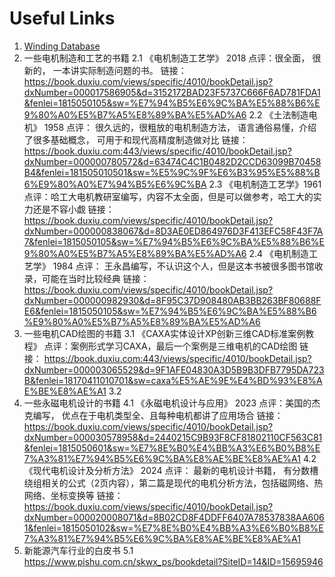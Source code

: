 # Useful Links

1. [Winding Database](https://www.emetor.com/windings/)
2. 一些电机制造和工艺的书籍
    2.1 《电机制造工艺学》 2018
         点评：很全面， 很新的， 一本讲实际制造问题的书。
         链接：
         https://book.duxiu.com/views/specific/4010/bookDetail.jsp?dxNumber=000017586905&d=3152172BAD23F5737C666F6AD781FDA1&fenlei=1815050105&sw=%E7%94%B5%E6%9C%BA%E5%88%B6%E9%80%A0%E5%B7%A5%E8%89%BA%E5%AD%A6
   2.2 《土法制造电机》 1958
         点评： 很久远的，很粗放的电机制造方法， 语言通俗易懂，介绍了很多基础概念， 可用于和现代高精度制造做对比
         链接：
               https://book.duxiu.com:443/views/specific/4010/bookDetail.jsp?dxNumber=000000780572&d=63474C4C1B0482D2CCD63099B70458B4&fenlei=181505010501&sw=%E5%9C%9F%E6%B3%95%E5%88%B6%E9%80%A0%E7%94%B5%E6%9C%BA
   2.3 《电机制造工艺学》1961
         点评：哈工大电机教研室编写，内容不太全面，但是可以做参考，哈工大的实力还是不容小觑
         链接：
               https://book.duxiu.com/views/specific/4010/bookDetail.jsp?dxNumber=000000838067&d=8D3AE0ED864976D3F413EFC58F43F7A7&fenlei=1815050105&sw=%E7%94%B5%E6%9C%BA%E5%88%B6%E9%80%A0%E5%B7%A5%E8%89%BA%E5%AD%A6
   2.4 《电机制造工艺学》 1984
         点评： 王永昌编写，不认识这个人，但是这本书被很多图书馆收录，可能在当时比较经典
         链接：
               https://book.duxiu.com/views/specific/4010/bookDetail.jsp?dxNumber=000000982930&d=8F95C37D908480AB3BB263BF80688FE6&fenlei=1815050105&sw=%E7%94%B5%E6%9C%BA%E5%88%B6%E9%80%A0%E5%B7%A5%E8%89%BA%E5%AD%A6
3. 一些电机CAD绘图的书籍
   3.1 《CAXA实体设计XP创新三维CAD标准案例教程》
         点评：案例形式学习CAXA，最后一个案例是三维电机的CAD绘图
         链接：
               https://book.duxiu.com:443/views/specific/4010/bookDetail.jsp?dxNumber=000003065529&d=9F1AFE04830A3D5B9B3DFB7795DA723B&fenlei=18170411010701&sw=caxa%E5%AE%9E%E4%BD%93%E8%AE%BE%E8%AE%A1
   3.2 
4. 一些永磁电机设计的书籍
   4.1 《永磁电机设计与应用》 2023
           点评：美国的杰克编写， 优点在于电机类型全、且每种电机都讲了应用场合
           链接：
           https://book.duxiu.com/views/specific/4010/bookDetail.jsp?dxNumber=000030578958&d=2440215C9B93F8CF81802110CF563C81&fenlei=1815050601&sw=%E7%8E%B0%E4%BB%A3%E6%B0%B8%E7%A3%81%E7%94%B5%E6%9C%BA%E8%AE%BE%E8%AE%A1
    4.2 《现代电机设计及分析方法》 2024
           点评： 最新的电机设计书籍， 有分数槽绕组相关的公式（2页内容），第二篇是现代的电机分析方法，包括磁网络、热网络、坐标变换等
           链接：
           https://book.duxiu.com/views/specific/4010/bookDetail.jsp?dxNumber=000020008071&d=8B02CD8F4DDFF6407A78537838AA6061&fenlei=1815050102&sw=%E7%8E%B0%E4%BB%A3%E6%B0%B8%E7%A3%81%E7%94%B5%E6%9C%BA%E8%AE%BE%E8%AE%A1
5. 新能源汽车行业的白皮书
   5.1  https://www.pishu.com.cn/skwx_ps/bookdetail?SiteID=14&ID=15695946
